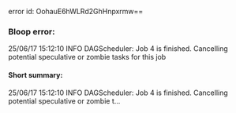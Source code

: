 error id: OohauE6hWLRd2GhHnpxrmw==
### Bloop error:

25/06/17 15:12:10 INFO DAGScheduler: Job 4 is finished. Cancelling potential speculative or zombie tasks for this job
#### Short summary: 

25/06/17 15:12:10 INFO DAGScheduler: Job 4 is finished. Cancelling potential speculative or zombie t...